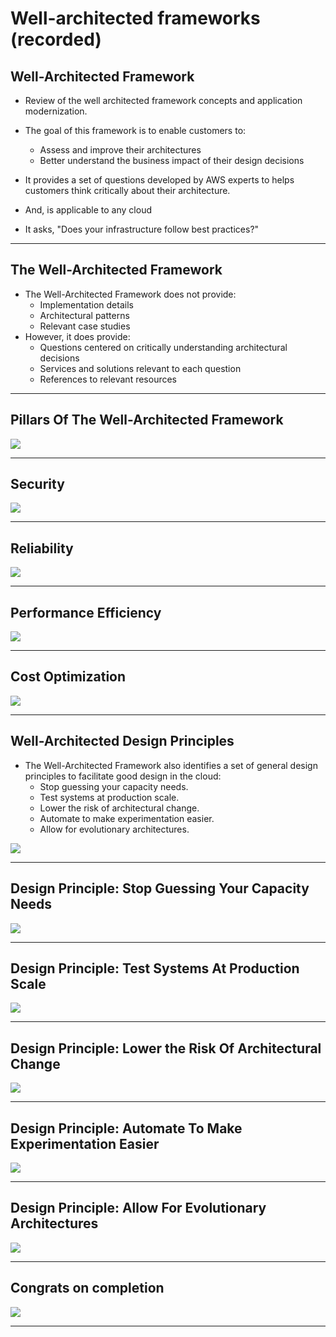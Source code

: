 # Well-architected frameworks (recorded)

## Well-Architected Framework

* Review of the well architected framework concepts and application modernization.

* The goal of this framework is to enable customers to: 
    * Assess and improve their architectures
    * Better understand the business impact of their design decisions

* It provides a set of questions developed by AWS experts to helps customers think critically about their architecture.
* And, is applicable to any cloud

* It asks, "Does your infrastructure follow best practices?"

---
## The Well-Architected Framework

* The Well-Architected Framework does not provide:
    * Implementation details
    * Architectural patterns
    * Relevant case studies
* However, it does provide:
    * Questions centered on critically understanding architectural decisions
    * Services and solutions relevant to each question
    * References to relevant resources
    
---

## Pillars Of The Well-Architected Framework

![](../artwork/09-arch-01.png)

---

## Security

![](../artwork/09-arch-02.png)

---

## Reliability

![](../artwork/09-arch-03.png)

---    

## Performance Efficiency

![](../artwork/09-arch-04.png)

---    

## Cost Optimization


![](../artwork/09-arch-05.png)

---    

## Well-Architected Design Principles

* The Well-Architected Framework also identifies a set of general design principles to facilitate good design in the cloud:
    * Stop guessing your capacity needs.
    * Test systems at production scale.
    * Lower the risk of architectural change. 
    * Automate to make experimentation easier. 
    * Allow for evolutionary architectures.

![](../artwork/09-pexels-pixabay-161963.jpg)

---

## Design Principle: Stop Guessing Your Capacity Needs

![](../artwork/09-arch-06.png)

---    

## Design Principle: Test Systems At Production Scale

![](../artwork/09-arch-07.png)

---    

## Design Principle: Lower the Risk Of Architectural Change


![](../artwork/09-arch-08.png)

---    

## Design Principle: Automate To Make Experimentation Easier

![](../artwork/09-arch-09.png)

---  

## Design Principle: Allow For Evolutionary Architectures


![](../artwork/09-arch-10.png)

---  

## Congrats on completion


![](../artwork/congrats.png)

---